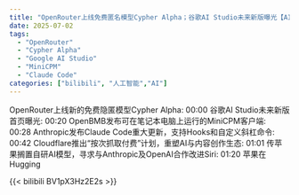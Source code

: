 ```yaml
---
title: "OpenRouter上线免费匿名模型Cypher Alpha；谷歌AI Studio未来新版曝光【AI早报 2025-07-02】"
date: 2025-07-02
tags:
  - "OpenRouter"
  - "Cypher Alpha"
  - "Google AI Studio"
  - "MiniCPM"
  - "Claude Code"
categories: ["bilibili", "人工智能","AI"]
---
```


OpenRouter上线新的免费隐匿模型Cypher Alpha: 00:00
谷歌AI Studio未来新版首页曝光: 00:20
OpenBMB发布可在笔记本电脑上运行的MiniCPM客户端: 00:28
Anthropic发布Claude Code重大更新，支持Hooks和自定义斜杠命令: 00:42
Cloudflare推出“按次抓取付费”计划，重塑AI与内容创作生态: 01:01
传苹果搁置自研AI模型，寻求与Anthropic及OpenAI合作改进Siri: 01:20
苹果在Hugging

{{< bilibili BV1pX3Hz2E2s >}}